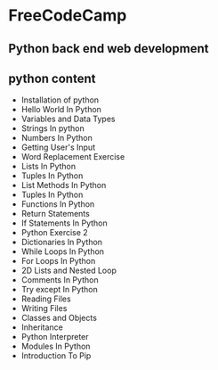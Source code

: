 # FreeCodeCamp

## Python back end web development

## python content

- Installation of python
- Hello World In Python
- Variables and Data Types
- Strings In python
- Numbers In Python
- Getting User's Input
- Word Replacement Exercise
- Lists In Python
- Tuples In Python
- List Methods In Python
- Tuples In Python
- Functions In Python
- Return Statements
- If Statements In Python
- Python Exercise 2
- Dictionaries In Python
- While Loops In Python
- For Loops In Python
- 2D Lists and Nested Loop
- Comments In Python
- Try except In Python
- Reading Files
- Writing Files
- Classes and Objects
- Inheritance
- Python Interpreter
- Modules In Python
- Introduction To Pip
